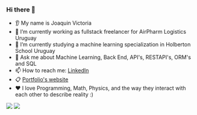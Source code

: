 
### Hi there 👋
* 👂 My name is Joaquin Victoria
* 🔭 I’m currently working as fullstack freelancer for AirPharm Logistics Uruguay
* 🌱 I’m currently studying a machine learning specialization in Holberton School Uruguay
* 💬 Ask me about Machine Learning, Back End, API's, RESTAPI's, ORM's and SQL
* 📫 How to reach me: <a href="https://www.linkedin.com/in/joaquin-victoria-delgado-31a53a222/">LinkedIn</a>
* 📋 <a href="https://joaquin2000zz.github.io/Joaquin2000zz/about/me.html">Portfolio's website</a>
* ❤️ I love Programming, Math, Physics, and the way they interact with each other to describe reality :)
<img src="https://github-readme-stats.vercel.app/api/top-langs?username=Joaquin2000zz&count_private=true&hide=Jupyter Notebook"/>
<img src="https://github-readme-stats.vercel.app/api?username=Joaquin2000zz&count_private=true"/>
